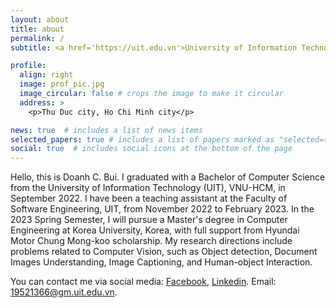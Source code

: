 ```yaml
---
layout: about
title: about
permalink: /
subtitle: <a href='https://uit.edu.vn'>University of Information Technology</a>. Thu Duc city, Ho Chi Minh city.

profile:
  align: right
  image: prof_pic.jpg
  image_circular: false # crops the image to make it circular
  address: >
    <p>Thu Duc city, Ho Chi Minh city</p>

news: true  # includes a list of news items
selected_papers: true # includes a list of papers marked as "selected={true}"
social: true  # includes social icons at the bottom of the page
---
```


<!-- Write your biography here. Tell the world about yourself. Link to your favorite [subreddit](http://reddit.com). You can put a picture in, too. The code is already in, just name your picture `prof_pic.jpg` and put it in the `img/` folder. -->

Hello, this is Doanh C. Bui. I graduated with a Bachelor of Computer Science from the University of Information Technology (UIT), VNU-HCM, in September 2022. I have been a teaching assistant at the Faculty of Software Engineering, UIT, from November 2022 to February 2023. In the 2023 Spring Semester, I will pursue a Master's degree in Computer Engineering at Korea University, Korea, with full support from Hyundai Motor Chung Mong-koo scholarship. My research directions include problems related to Computer Vision, such as Object detection, Document Images Understanding, Image Captioning, and Human-object Interaction.

<!-- Put your address / P.O. box / other info right below your picture. You can also disable any these elements by editing `profile` property of the YAML header of your `_pages/about.md`. Edit `_bibliography/papers.bib` and Jekyll will render your [publications page](/al-folio/publications/) automatically. -->

You can contact me via social media: [Facebook](https://facebook.com/buicaodoanh), [Linkedin](https://www.linkedin.com/in/buicaodoanh). Email: 19521366@gm.uit.edu.vn.

<!-- Link to your social media connections, too. This theme is set up to use [Font Awesome icons](http://fortawesome.github.io/Font-Awesome/) and [Academicons](https://jpswalsh.github.io/academicons/), like the ones below. Add your Facebook, Twitter, LinkedIn, Google Scholar, or just disable all of them. -->